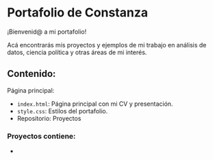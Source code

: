 # Portafolio de Constanza 

¡Bienvenid@ a mi portafolio!

Acá encontrarás mis proyectos y ejemplos de mi trabajo en análisis de datos, ciencia política y otras áreas de mi interés.

## Contenido: ##
Página principal:
- `index.html`: Página principal con mi CV y presentación.
- `style.css`: Estilos del portafolio.
- Repositorio: Proyectos

### Proyectos contiene: ###
-


